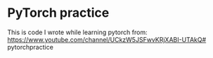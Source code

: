# PyTorch practice

This is code I wrote while learning pytorch from: https://www.youtube.com/channel/UCkzW5JSFwvKRjXABI-UTAkQ# pytorchpractice
